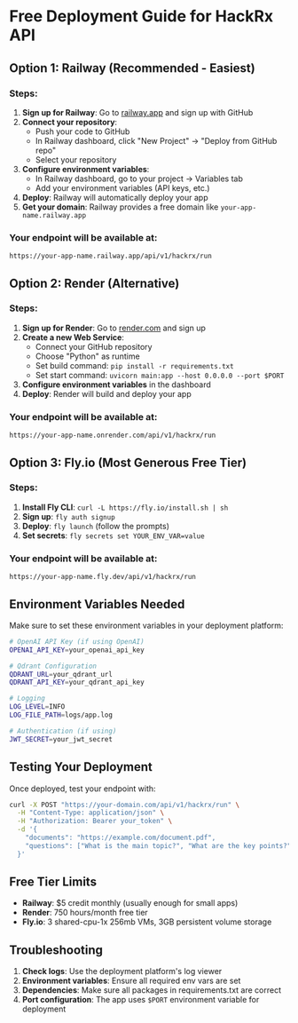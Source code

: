 # Free Deployment Guide for HackRx API

## Option 1: Railway (Recommended - Easiest)

### Steps:
1. **Sign up for Railway**: Go to [railway.app](https://railway.app) and sign up with GitHub
2. **Connect your repository**: 
   - Push your code to GitHub
   - In Railway dashboard, click "New Project" → "Deploy from GitHub repo"
   - Select your repository
3. **Configure environment variables**:
   - In Railway dashboard, go to your project → Variables tab
   - Add your environment variables (API keys, etc.)
4. **Deploy**: Railway will automatically deploy your app
5. **Get your domain**: Railway provides a free domain like `your-app-name.railway.app`

### Your endpoint will be available at:
```
https://your-app-name.railway.app/api/v1/hackrx/run
```

## Option 2: Render (Alternative)

### Steps:
1. **Sign up for Render**: Go to [render.com](https://render.com) and sign up
2. **Create a new Web Service**:
   - Connect your GitHub repository
   - Choose "Python" as runtime
   - Set build command: `pip install -r requirements.txt`
   - Set start command: `uvicorn main:app --host 0.0.0.0 --port $PORT`
3. **Configure environment variables** in the dashboard
4. **Deploy**: Render will build and deploy your app

### Your endpoint will be available at:
```
https://your-app-name.onrender.com/api/v1/hackrx/run
```

## Option 3: Fly.io (Most Generous Free Tier)

### Steps:
1. **Install Fly CLI**: `curl -L https://fly.io/install.sh | sh`
2. **Sign up**: `fly auth signup`
3. **Deploy**: `fly launch` (follow the prompts)
4. **Set secrets**: `fly secrets set YOUR_ENV_VAR=value`

### Your endpoint will be available at:
```
https://your-app-name.fly.dev/api/v1/hackrx/run
```

## Environment Variables Needed

Make sure to set these environment variables in your deployment platform:

```bash
# OpenAI API Key (if using OpenAI)
OPENAI_API_KEY=your_openai_api_key

# Qdrant Configuration
QDRANT_URL=your_qdrant_url
QDRANT_API_KEY=your_qdrant_api_key

# Logging
LOG_LEVEL=INFO
LOG_FILE_PATH=logs/app.log

# Authentication (if using)
JWT_SECRET=your_jwt_secret
```

## Testing Your Deployment

Once deployed, test your endpoint with:

```bash
curl -X POST "https://your-domain.com/api/v1/hackrx/run" \
  -H "Content-Type: application/json" \
  -H "Authorization: Bearer your_token" \
  -d '{
    "documents": "https://example.com/document.pdf",
    "questions": ["What is the main topic?", "What are the key points?"]
  }'
```

## Free Tier Limits

- **Railway**: $5 credit monthly (usually enough for small apps)
- **Render**: 750 hours/month free tier
- **Fly.io**: 3 shared-cpu-1x 256mb VMs, 3GB persistent volume storage

## Troubleshooting

1. **Check logs**: Use the deployment platform's log viewer
2. **Environment variables**: Ensure all required env vars are set
3. **Dependencies**: Make sure all packages in requirements.txt are correct
4. **Port configuration**: The app uses `$PORT` environment variable for deployment
